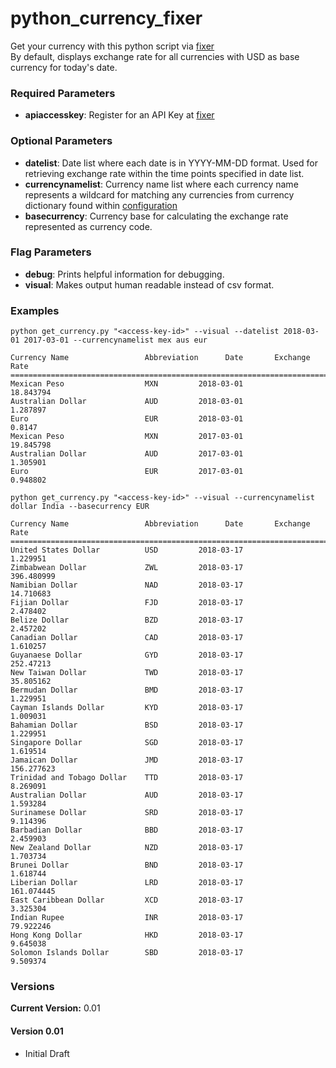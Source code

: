 # python_currency_fixer
Get your currency with this python script via [fixer](https://fixer.io)
<br>By default, displays exchange rate for all currencies with USD as base currency for today's date. 

### Required Parameters
* **apiaccesskey**: Register for an API Key at [fixer](https://fixer.io)

### Optional Parameters
* **datelist**: Date list where each date is in YYYY-MM-DD format. Used for retrieving exchange rate within the time points specified in date list. 
* **currencynamelist**: Currency name list where each currency name represents a wildcard for matching any currencies from currency dictionary found within [configuration](https://github.com/asokratis/python_currency_fixer/blob/master/xe_configurations.py)
* **basecurrency**: Currency base for calculating the exchange rate represented as currency code.

### Flag Parameters
* **debug**: Prints helpful information for debugging.
* **visual**: Makes output human readable instead of csv format.

### Examples

`python get_currency.py "<access-key-id>" --visual --datelist 2018-03-01 2017-03-01 --currencynamelist mex aus eur`
```
Currency Name                 Abbreviation      Date       Exchange Rate
================================================================================
Mexican Peso                  MXN         2018-03-01           18.843794
Australian Dollar             AUD         2018-03-01            1.287897
Euro                          EUR         2018-03-01              0.8147
Mexican Peso                  MXN         2017-03-01           19.845798
Australian Dollar             AUD         2017-03-01            1.305901
Euro                          EUR         2017-03-01            0.948802
```

`python get_currency.py "<access-key-id>" --visual --currencynamelist dollar India --basecurrency EUR`
```
Currency Name                 Abbreviation      Date       Exchange Rate
================================================================================
United States Dollar          USD         2018-03-17            1.229951
Zimbabwean Dollar             ZWL         2018-03-17          396.480999
Namibian Dollar               NAD         2018-03-17           14.710683
Fijian Dollar                 FJD         2018-03-17            2.478402
Belize Dollar                 BZD         2018-03-17            2.457202
Canadian Dollar               CAD         2018-03-17            1.610257
Guyanaese Dollar              GYD         2018-03-17           252.47213
New Taiwan Dollar             TWD         2018-03-17           35.805162
Bermudan Dollar               BMD         2018-03-17            1.229951
Cayman Islands Dollar         KYD         2018-03-17            1.009031
Bahamian Dollar               BSD         2018-03-17            1.229951
Singapore Dollar              SGD         2018-03-17            1.619514
Jamaican Dollar               JMD         2018-03-17          156.277623
Trinidad and Tobago Dollar    TTD         2018-03-17            8.269091
Australian Dollar             AUD         2018-03-17            1.593284
Surinamese Dollar             SRD         2018-03-17            9.114396
Barbadian Dollar              BBD         2018-03-17            2.459903
New Zealand Dollar            NZD         2018-03-17            1.703734
Brunei Dollar                 BND         2018-03-17            1.618744
Liberian Dollar               LRD         2018-03-17          161.074445
East Caribbean Dollar         XCD         2018-03-17            3.325304
Indian Rupee                  INR         2018-03-17           79.922246
Hong Kong Dollar              HKD         2018-03-17            9.645038
Solomon Islands Dollar        SBD         2018-03-17            9.509374
```

### Versions
**Current Version:** 0.01
#### Version 0.01
* Initial Draft
